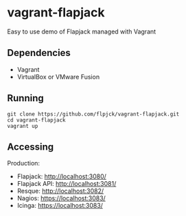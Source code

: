 vagrant-flapjack
================

Easy to use demo of Flapjack managed with Vagrant

Dependencies
------------

- Vagrant
- VirtualBox or VMware Fusion

Running
-------

```
git clone https://github.com/flpjck/vagrant-flapjack.git
cd vagrant-flapjack
vagrant up
```

Accessing
---------

Production:

- Flapjack: [http://localhost:3080/](http://localhost:3080/)
- Flapjack API: [http://localhost:3081/](http://localhost:3081/)
- Resque: [http://localhost:3082/](http://localhost:3082/)
- Nagios: [https://localhost:3083/](https://localhost:3084/nagios3/)
- Icinga: [https://localhost:3083/](https://localhost:3084/icinga/)
